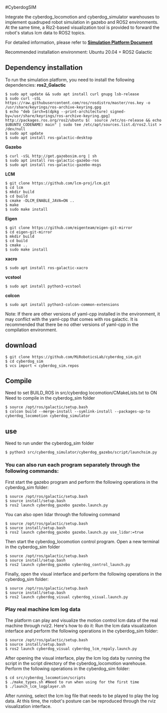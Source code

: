 #CyberdogSIM

 Integrate the cyberdog_locomotion and cyberdog_simulator warehouses to implement quadruped robot simulation in gazebo and ROS2 environments. At the same time, a Riz2-based visualization tool is provided to forward the robot's status lcm data to ROS2 topics.

 For detailed information, please refer to [**Simulation Platform Document**](https://miroboticslab.github.io/blogs/#/cn/cyberdog_gazebo_cn)

 Recommended installation environment: Ubuntu 20.04 + ROS2 Galactic

 ## Dependency installation
 To run the simulation platform, you need to install the following dependencies:
 **ros2_Galactic**
 ```
 $ sudo apt update && sudo apt install curl gnupg lsb-release
 $ sudo curl -sSL https://raw.githubusercontent.com/ros/rosdistro/master/ros.key -o /usr/share/keyrings/ros-archive-keyring.gpg
 $ echo "deb [arch=$(dpkg --print-architecture) signed-by=/usr/share/keyrings/ros-archive-keyring.gpg] http://packages.ros.org/ros2/ubuntu $(  source /etc/os-release && echo $UBUNTU_CODENAME) main" | sudo tee /etc/apt/sources.list.d/ros2.list > /dev/null
 $ sudo apt update
 $ sudo apt install ros-galactic-desktop
 ```
 **Gazebo**
 ```
 $ curl -sSL http://get.gazebosim.org | sh
 $ sudo apt install ros-galactic-gazebo-ros
 $ sudo apt install ros-galactic-gazebo-msgs
 ```
 **LCM**
 ```
 $ git clone https://github.com/lcm-proj/lcm.git
 $ cd lcm
 $ mkdir build
 $ cd build
 $ cmake -DLCM_ENABLE_JAVA=ON ..
 $ make
 $ sudo make install
 ```
 **Eigen**
 ```
 $ git clone https://github.com/eigenteam/eigen-git-mirror
 $ cd eigen-git-mirror
 $ mkdir build
 $ cd build
 $ cmake ..
 $ sudo make install
 ```
 **xacro**
 ```
 $ sudo apt install ros-galactic-xacro
 ```

 **vcstool**
 ```
 $ sudo apt install python3-vcstool
 ```

 **colcon**
 ```
 $ sudo apt install python3-colcon-common-extensions
 ```

 Note: If there are other versions of yaml-cpp installed in the environment, it may conflict with the yaml-cpp that comes with ros galactic. It is recommended that there be no other versions of yaml-cpp in the compilation environment.

 ## download
 ```
 $ git clone https://github.com/MiRoboticsLab/cyberdog_sim.git
 $ cd cyberdog_sim
 $ vcs import < cyberdog_sim.repos
 ```
 ## Compile
 Need to set BUILD_ROS in src/cyberdog locomotion/CMakeLists.txt to ON
 Need to compile in the cyberdog_sim folder
 ```
 $ source /opt/ros/galactic/setup.bash
 $ colcon build --merge-install --symlink-install --packages-up-to cyberdog_locomotion cyberdog_simulator
 ```

 ## use
 Need to run under the cyberdog_sim folder
 ```
 $ python3 src/cyberdog_simulator/cyberdog_gazebo/script/launchsim.py
 ```

 ### You can also run each program separately through the following commands:

 First start the gazebo program and perform the following operations in the cyberdog_sim folder:
 ```
 $ source /opt/ros/galactic/setup.bash
 $ source install/setup.bash
 $ ros2 launch cyberdog_gazebo gazebo.launch.py
 ```
 You can also open lidar through the following command
 ```
 $ source /opt/ros/galactic/setup.bash
 $ source install/setup.bash
 $ ros2 launch cyberdog_gazebo gazebo.launch.py ​​use_lidar:=true
 ```

 Then start the cyberdog_locomotion control program.  Open a new terminal in the cyberdog_sim folder
 ```
 $ source /opt/ros/galactic/setup.bash
 $ source install/setup.bash
 $ ros2 launch cyberdog_gazebo cyberdog_control_launch.py
 ```

 Finally, open the visual interface and perform the following operations in the cyberdog_sim folder:
 ```
 $ source /opt/ros/galactic/setup.bash
 $ source install/setup.bash
 $ ros2 launch cyberdog_visual cyberdog_visual.launch.py
 ```

 ### Play real machine lcm log data
 The platform can play and visualize the motion control lcm data of the real machine through rviz2.
 Here's how to do it:
 Run the lcm data visualization interface and perform the following operations in the cyberdog_sim folder:
 ```
 $ source /opt/ros/galactic/setup.bash
 $ source install/setup.bash
 $ ros2 launch cyberdog_visual cyberdog_lcm_repaly.launch.py
 ```
 After opening the visual interface, play the lcm log data by running the script in the script directory of the cyberdog_locomotion warehouse.
 Perform the following operations in the cyberdog_sim folder:
 ```
 $ cd src/cyberdog_locomotion/scripts
 $ ./make_types.sh #Need to run when using for the first time
 $ ./launch_lcm_logplayer.sh
 ```
 After running, select the lcm log file that needs to be played to play the log data. At this time, the robot's posture can be reproduced through the rviz visualization interface.
